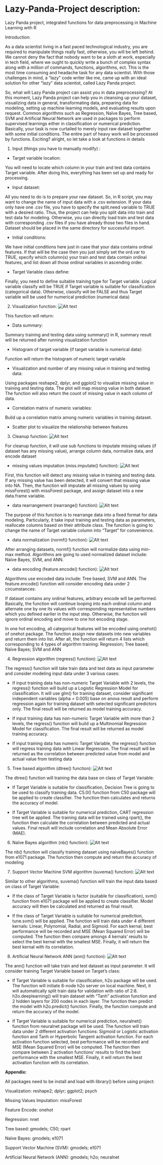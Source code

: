 # Lazy-Panda-Project description:

Lazy Panda project, 
integrated functions for data preprocessing 
in Machine Learning with R

Introduction:

As a data scientist living in a fast paced technological industry, you are required to manipulate things really fast, otherwise, you will be left behind. We cannot deny the fact that nobody want to be a sloth at work, especially in tech field, where we ought to quickly write a bunch of complex syntax along with a million of commands, functions, algorithms, ect. This is the most time consuming and headache task for any data scientist. With those challenges in mind, a “lazy” code writer like me, came up with an ideal solution for other “lazy” data scientist, called Lazy Panda project.

So, what will Lazy Panda project can assist you in data preprocessing? At this moment, Lazy Panda project can help you in cleansing up your dataset, visualizing data in general, transformating data, preparing data for modeling, setting up machine learning models, and evaluating results upon request. Common algorithms such as Regression, Naïve Bayes, Tree based, SVM and Artificial Neural Network are used in packages to perform supervised learnings either in classification or numerical prediction. Basically, your task is now curtailed to merely input raw dataset together with some initial conditions. The entire part of heavy work will be processed by functions.
 Exciting? alright, so let take a look at functions in details
 
1. Input (things you have to manually modify) :

-	Target variable location:

You will need to locate which column in your train and test data contains Target variable. After doing this, everything has been set up and ready for processing.

-	Input dataset:

All you need to do is to prepare your raw dataset. So, in R script, you may want to change the name of input data with a .csv extension. If your data only have one .csv file, you have to specify the split.need variable to TRUE with a desired ratio. Thus, the project can help  you split data into train and test data for modeling. Otherwise, you can directly load train and test data with corresponding .csv files if you have already those two files in hand. Dataset should be placed in the same directory for successful import.

-	Initial conditions:

We have initial conditions here just in case that your data contains ordinal features. If that will be the case then you just simply set the ord.var to TRUE, specify which column(s) your train and test data contain ordinal features, and list down all those ordinal variables in ascending order.

-	Target Variable class define:

Finally, you need to define suitable training type for Target variable. Logical variable classify will be TRUE if Target variable is suitable for classification (categorical data). Otherwise, classify will be FALSE and thus Target variable will be used for numerical prediction (numerical data)

2. Visualization function:
![Alt text](https://github.com/seanphan05/Lazy-Panda-Project/blob/master/images/Visualization.png)

This function will return: 

-	Data summary:

Summary training and testing data using summary() in R, summary result will be returned after running visualization function

-	Histogram of target variable (if target variable is numerical data):

Function will return the histogram of numeric target variable 

-	Visualization and number of any missing value in training and testing data:

Using packages reshape2, dplyr, and ggplot2 to visualize missing value in training and testing data. The plot will map missing value in both dataset. The function will also return the count of missing value in each column of data.

-	Correlation matrix of numeric variables:

Build up a correlation matrix among numeric variables in training dataset.

-	Scatter plot to visualize the relationship between features

3. Cleanup function:
![Alt text](https://github.com/seanphan05/Lazy-Panda-Project/blob/master/images/Cleanup.png)

For cleanup function, it will use sub functions to imputate missing values (if dataset has any missing value), arrange column data, normalize data, and encode dataset

-	missing values imputation (miss.imputate() function):
![Alt text](https://github.com/seanphan05/Lazy-Panda-Project/blob/master/images/Missing.png)

First, this function will detect any missing value in training and testing data. If any missing value has been detected, it will convert that missing value into NA. 
Then, the function will imputate all missing values by using missForest() with missForest package, and assign dataset into a new data.frame variable.

-	data rearrangement (rearrange() function):
![Alt text](https://github.com/seanphan05/Lazy-Panda-Project/blob/master/images/Rearrange.PNG)

The purpose of this function is to rearrange data into a fixed format for data modeling. Particularly, it take input training and testing data as parameters, reallocate columns based on their attribute class. The function is going to change the name of Target variable column into “Target” for convenience.

-	data normalization (normf() function):
![Alt text](https://github.com/seanphan05/Lazy-Panda-Project/blob/master/images/Norm.PNG)

After arranging datasets, normf() function will normalize data using min-max method. Algorithms are going to used normalized dataset include: Naïve Bayes, SVM, and ANN.

-	data encoding (feature.encode() function):
![Alt text](https://github.com/seanphan05/Lazy-Panda-Project/blob/master/images/FeatureEncode.PNG)

Algorithms use encoded data include: Tree based, SVM and ANN. The feature.encode() function will consider encoding data under 2 circumstances:

If dataset contains any ordinal features, arbitrary encode will be performed. Basically, the function will continue looping into each ordinal column and alternate one by one its values with corresponding representative numbers which you defined earlier in the input step. Otherwise, the function will ignore ordinal encoding and move to one hot encoding stage.

In one hot encoding, all categorical features will be encoded using onehot() of onehot package. The function assign new datasets into new variables and return them into list.
After all, the function will return 4 lists which corresponding to 4 types of algorithm training: Regression; Tree based; Naïve Bayes; SVM and ANN
</pre>

4. Regression algorithm (regress() function):
![Alt text](https://github.com/seanphan05/Lazy-Panda-Project/blob/master/images/Regression.PNG)

The regress() function will take train data and test data as input parameter and consider modeling input data under 3 various cases:

-	If input training data has non-numeric Target Variable with 2 levels, the regress() function will build up a Logistic Regression Model for classification. It will use glm() for training dataset, consider significant independent variables (alpha = 0.005) base on anova result and perform regression again for training dataset with selected significant predictors only. The final result will be returned as model training accuracy.

-	If input training data has non-numeric Target Variable with more than 2 levels, the regress() function will build up a Multinomial Regression Model for classification. The final result will be returned as model training accuracy.

-	If input training data has numeric Target Variable, the regress() function will regress training data with Linear Regression. The final result will be returned as the correlation between predicted value from model and actual value from testing data

5. Tree based algorithm (dtree() function):
![Alt text](https://github.com/seanphan05/Lazy-Panda-Project/blob/master/images/Tree.PNG)

The dtree() function will training the data base on class of Target Variable:

-	If Target Variable is suitable for classification, Decision Tree is going to be used to classify training data. C5.0() function from C50 package will be applied to create classifier. The function then calculates and returns the accuracy of model.

-	If Target Variable is suitable for numerical prediction, CART regression tree will be applied. The training data will be trained using rpart(), the function then calculate the correlation between predicted and actual values. Final result will include correlation and Mean Absolute Error (MAE).

6. Naïve Bayes algorithm (nb() function):
![Alt text](https://github.com/seanphan05/Lazy-Panda-Project/blob/master/images/NB.PNG)

The nb() function will classify training dataset using naiveBayes() function from e1071 package. The function then compute and return the accuracy of modeling

7. Support Vector Machine SVM algorithm (suvema() function):
![Alt text](https://github.com/seanphan05/Lazy-Panda-Project/blob/master/images/SVM.PNG)

Similar to other algorithms, suvema() function will train the input data based on class of Target Variable:

-	If the class of Target Variable is factor (suitable for classification), svm() function from e1071 package will be applied to create classifier. Model accuracy will then be calculated and returned as final result.

-	If the class of Target Variable is suitable for numerical prediction, tune.svm() will be applied. The function will train data under 4 different kernals: Linear, Polynomial, Radial, and Sigmoid. For each kernal, best performance will be recorded and MSE (Mean Squared Error) will be computed. The function then compare amongs 4 kernals’ results to select the best kernal with the smallest MSE. Finally, it will return the best kernal with its correlation.

8. Artificial Neural Network ANN (ann() function):
![Alt text](https://github.com/seanphan05/Lazy-Panda-Project/blob/master/images/ANN.PNG)

The ann() function will take train and test dataset as input parameter. It will consider training Target Variable based on Target’s class:

-	If Target Variable is suitable for classification, h2o package will be used. The function will initiate 8-node h2o server on local machine. Next, it will automatically split train data for validation with ratio of 2:8. h2o.deeplearning() will train dataset with “Tanh” activation function and 2 hidden layers for 200 nodes in each layer. The function then predict the model with h2o.predict() function. Finally, the function compute and return the accuracy of the model.

-	If Target Variable is suitable for numerical prediction, neuralnet() function from neuralnet package will be used. The function will train data under 2 different activation functions: Sigmoid or Logistic activation function and Tanh or Hyperbolic Tangent activation function. For each activation function selected, best performance will be recorded and MSE (Mean Squared Error) will be computed. The function then compare between 2 activation functions’ results to find the best performance with the smallest MSE. Finally, it will return the best activation function with its correlation.





**Appendix:**

All packages need to be install and load with library() before using project:

Visualization: reshape2; dplyr; ggplot2; psych

Missing Values Imputation: missForest

Feature Encode: onehot

Regression: nnet

Tree based: gmodels; C50; rpart

Naïve Bayes: gmodels; e1071

Support Vector Machine (SVM): gmodels; e1071

Artificial Neural Network (ANN): gmodels; h2o; neuralnet



